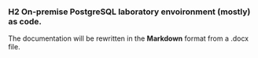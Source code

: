 
### H2 On-premise PostgreSQL laboratory envoironment (mostly) as code.

The documentation will be rewritten in the **Markdown** format from a .docx file.
